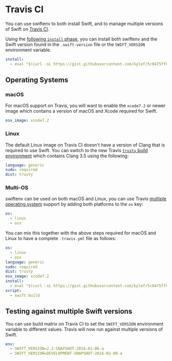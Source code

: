 # Travis CI

You can use swiftenv to both install Swift, and to manage multiple
versions of Swift on [Travis CI](https://travis-ci.com/).

Using the [following `install` phase](https://gist.github.com/kylef/5c0475ff02b7c7671d2a), you can install both swiftenv and the
Swift version found in the `.swift-version` file or the `SWIFT_VERSION`
environment variable.

```yaml
install:
  - eval "$(curl -sL https://gist.githubusercontent.com/kylef/5c0475ff02b7c7671d2a/raw/9f442512a46d7a2af7b850d65a7e9bd31edfb09b/swiftenv-install.sh)"
```

## Operating Systems

### macOS

For macOS support on Travis, you will want to enable the `xcode7.2` or
newer image which contains a version of macOS and Xcode required for Swift.

```yaml
osx_image: xcode7.2
```

### Linux

The default Linux image on Travis CI doesn't have a version of Clang that
is required to use Swift. You can switch to the new Travis
[`trusty` build environment](https://docs.travis-ci.com/user/trusty-ci-environment/)
which contains Clang 3.5 using the following:

```yaml
language: generic
sudo: required
dist: trusty
```

### Multi-OS

swiftenv can be used on both macOS and Linux, you can use Travis
[multiple operating system](https://docs.travis-ci.com/user/multi-os/)
support by adding both platforms to the `os` key:

```yaml
os:
  - linux
  - osx
```

You can mix this together with the above steps required for macOS and
Linux to have a complete `.travis.yml` file as follows:

```yaml
os:
  - linux
  - osx
language: generic
sudo: required
dist: trusty
osx_image: xcode7.2
install:
  - eval "$(curl -sL https://gist.githubusercontent.com/kylef/5c0475ff02b7c7671d2a/raw/9f442512a46d7a2af7b850d65a7e9bd31edfb09b/swiftenv-install.sh)"
script:
  - swift build
```

## Testing against multiple Swift versions

You can use build matrix on Travis CI to set the `SWIFT_VERSION` environment
variable to different values. Travis will now run against multiple
versions of Swift.

```yaml
env:
  - SWIFT_VERSION=2.2-SNAPSHOT-2016-01-06-a
  - SWIFT_VERSION=DEVELOPMENT-SNAPSHOT-2016-02-08-a
```
